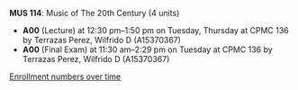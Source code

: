**MUS 114**: Music of The 20th Century (4 units)

- **A00** (Lecture) at 12:30 pm–1:50 pm on Tuesday, Thursday at CPMC 136 by Terrazas Perez, Wilfrido D (A15370367)
- **A00** (Final Exam) at 11:30 am–2:29 pm on Tuesday at CPMC 136 by Terrazas Perez, Wilfrido D (A15370367)

[Enrollment numbers over time](./MUS114.tsv)
